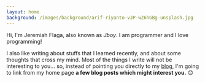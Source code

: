 ```yaml
---
layout: home
background: /images/background/arif-riyanto-vJP-wZ6hGBg-unsplash.jpg
---
```


Hi, I'm Jeremiah Flaga, also known as _Jboy_. I am programmer and I love programming! 

I also like writing about stuffs that I learned recently, and about some thoughts that cross my mind. Most of the things I write will not be interesting to you... so, instead of pointing you directly to my [blog](/blog/), I'm going to link from my home page **a few blog posts which might interest you.** :blush:

